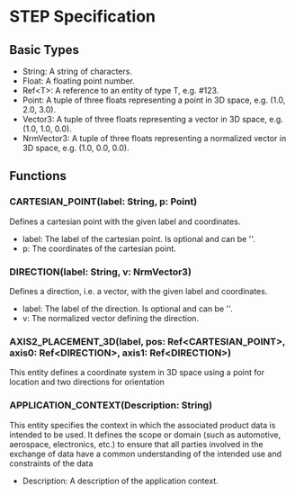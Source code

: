 # STEP Specification

## Basic Types
* String: A string of characters.
* Float: A floating point number.
* Ref\<T\>: A reference to an entity of type T, e.g. #123.
* Point: A tuple of three floats representing a point in 3D space, e.g. (1.0, 2.0, 3.0).
* Vector3: A tuple of three floats representing a vector in 3D space, e.g. (1.0, 1.0, 0.0).
* NrmVector3: A tuple of three floats representing a normalized vector in 3D space, e.g. (1.0, 0.0, 0.0).

## Functions

### CARTESIAN_POINT(label: String, p: Point)
Defines a cartesian point with the given label and coordinates.
* label: The label of the cartesian point. Is optional and can be ''.
* p: The coordinates of the cartesian point.

### DIRECTION(label: String, v: NrmVector3)
Defines a direction, i.e. a vector, with the given label and coordinates.
* label: The label of the direction. Is optional and can be ''.
* v: The normalized vector defining the direction.

### AXIS2_PLACEMENT_3D(label, pos: Ref\<CARTESIAN_POINT\>, axis0: Ref\<DIRECTION\>, axis1: Ref\<DIRECTION\>)
This entity defines a coordinate system in 3D space using a point for location and two directions for orientation

### APPLICATION_CONTEXT(Description: String)
This entity specifies the context in which the associated product data is intended to be used. It defines the scope or domain (such as automotive, aerospace, electronics, etc.) to ensure that all parties involved in the exchange of data have a common understanding of the intended use and constraints of the data
* Description: A description of the application context.